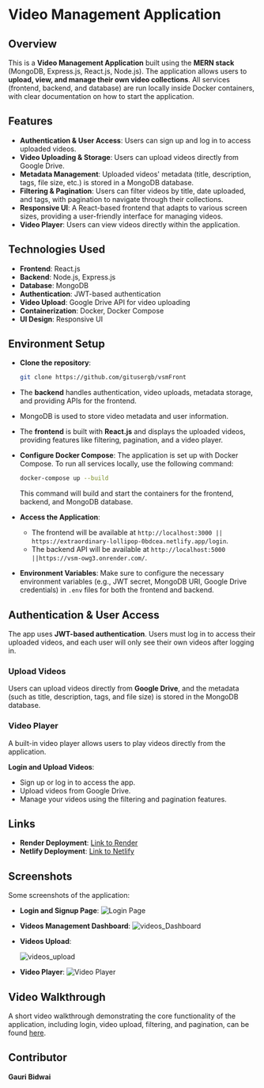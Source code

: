 
# Video Management Application

## Overview

This is a **Video Management Application** built using the **MERN stack** (MongoDB, Express.js, React.js, Node.js). The application allows users to **upload, view, and manage their own video collections**. All services (frontend, backend, and database) are run locally inside Docker containers, with clear documentation on how to start the application.

## Features

- **Authentication & User Access**: Users can sign up and log in to access uploaded videos.
- **Video Uploading & Storage**: Users can upload videos directly from Google Drive.
- **Metadata Management**: Uploaded videos' metadata (title, description, tags, file size, etc.) is stored in a MongoDB database.
- **Filtering & Pagination**: Users can filter videos by title, date uploaded, and tags, with pagination to navigate through their collections.
- **Responsive UI**: A React-based frontend that adapts to various screen sizes, providing a user-friendly interface for managing videos.
- **Video Player**: Users can view videos directly within the application.

## Technologies Used

- **Frontend**: React.js
- **Backend**: Node.js, Express.js
- **Database**: MongoDB 
- **Authentication**: JWT-based authentication
- **Video Upload**: Google Drive API for video uploading
- **Containerization**: Docker, Docker Compose
- **UI Design**: Responsive UI

## Environment Setup

- **Clone the repository**:
   ```bash
   git clone https://github.com/gitusergb/vsmFront
   ```
      
- The **backend** handles authentication, video uploads, metadata storage, and providing APIs for the frontend.
- MongoDB is used to store video metadata and user information.

  
- The **frontend** is built with **React.js** and displays the uploaded videos, providing features like filtering, pagination, and a video player.
  

- **Configure Docker Compose**:
   The application is set up with Docker Compose. To run all services locally, use the following command:

   ```bash
   docker-compose up --build
   ```

   This command will build and start the containers for the frontend, backend, and MongoDB database.

- **Access the Application**:
   - The frontend will be available at `http://localhost:3000 || https://extraordinary-lollipop-0bdcea.netlify.app/login`.
   - The backend API will be available at `http://localhost:5000 ||https://vsm-owg3.onrender.com/`.

- **Environment Variables**:
   Make sure to configure the necessary environment variables (e.g., JWT secret, MongoDB URI, Google Drive credentials) in `.env` files for both the frontend and backend.

## Authentication & User Access

The app uses **JWT-based authentication**. Users must log in to access their uploaded videos, and each user will only see their own videos after logging in.

### Upload Videos

Users can upload videos directly from **Google Drive**, and the metadata (such as title, description, tags, and file size) is stored in the MongoDB database.

### Video Player

A built-in video player allows users to play videos directly from the application.

 **Login and Upload Videos**:
   - Sign up or log in to access the app.
   - Upload videos from Google Drive.
   - Manage your videos using the filtering and pagination features.


## Links

- **Render Deployment**: [Link to Render](https://vsm-owg3.onrender.com/)
- **Netlify Deployment**: [Link to Netlify](https://extraordinary-lollipop-0bdcea.netlify.app/login)

## Screenshots


<!-- https://i.ibb.co/cx2Nth4/vms-logo.png -->


Some screenshots of the application:

- **Login and Signup Page**:
   ![Login Page](https://i.ibb.co/Qmtn4Tj/login-register.png)

- **Videos Management Dashboard**:
   ![videos_Dashboard](https://i.ibb.co/tmVZx2C/videos-page.png)

- **Videos Upload**:

   ![videos_upload](https://i.ibb.co/5BSWytb/upload-video.png)

- **Video Player**:
   ![Video Player](https://i.ibb.co/d5VSn39/videoone.png)


## Video Walkthrough

A short video walkthrough demonstrating the core functionality of the application, including login, video upload, filtering, and pagination, can be found [here](https://drive.google.com/file/d/1SnUQrQVxFMaVs5Auh2ggtbT3DPL3WEhs/view?usp=drive_link).

## Contributor

**Gauri Bidwai**

<!-- # Getting Started with Create React App

This project was bootstrapped with [Create React App](https://github.com/facebook/create-react-app).

## Available Scripts

In the project directory, you can run:

### `npm start`

Runs the app in the development mode.\
Open [http://localhost:3000](http://localhost:3000) to view it in your browser.

The page will reload when you make changes.\
You may also see any lint errors in the console.

### `npm test`

Launches the test runner in the interactive watch mode.\
See the section about [running tests](https://facebook.github.io/create-react-app/docs/running-tests) for more information.

### `npm run build`

Builds the app for production to the `build` folder.\
It correctly bundles React in production mode and optimizes the build for the best performance.

The build is minified and the filenames include the hashes.\
Your app is ready to be deployed!

See the section about [deployment](https://facebook.github.io/create-react-app/docs/deployment) for more information.

### `npm run eject`

**Note: this is a one-way operation. Once you `eject`, you can't go back!**

If you aren't satisfied with the build tool and configuration choices, you can `eject` at any time. This command will remove the single build dependency from your project.

Instead, it will copy all the configuration files and the transitive dependencies (webpack, Babel, ESLint, etc) right into your project so you have full control over them. All of the commands except `eject` will still work, but they will point to the copied scripts so you can tweak them. At this point you're on your own.

You don't have to ever use `eject`. The curated feature set is suitable for small and middle deployments, and you shouldn't feel obligated to use this feature. However we understand that this tool wouldn't be useful if you couldn't customize it when you are ready for it.

## Learn More

You can learn more in the [Create React App documentation](https://facebook.github.io/create-react-app/docs/getting-started).

To learn React, check out the [React documentation](https://reactjs.org/).

### Code Splitting

This section has moved here: [https://facebook.github.io/create-react-app/docs/code-splitting](https://facebook.github.io/create-react-app/docs/code-splitting)

### Analyzing the Bundle Size

This section has moved here: [https://facebook.github.io/create-react-app/docs/analyzing-the-bundle-size](https://facebook.github.io/create-react-app/docs/analyzing-the-bundle-size)

### Making a Progressive Web App

This section has moved here: [https://facebook.github.io/create-react-app/docs/making-a-progressive-web-app](https://facebook.github.io/create-react-app/docs/making-a-progressive-web-app)

### Advanced Configuration

This section has moved here: [https://facebook.github.io/create-react-app/docs/advanced-configuration](https://facebook.github.io/create-react-app/docs/advanced-configuration)

### Deployment

This section has moved here: [https://facebook.github.io/create-react-app/docs/deployment](https://facebook.github.io/create-react-app/docs/deployment)

### `npm run build` fails to minify

This section has moved here: [https://facebook.github.io/create-react-app/docs/troubleshooting#npm-run-build-fails-to-minify](https://facebook.github.io/create-react-app/docs/troubleshooting#npm-run-build-fails-to-minify) -->
